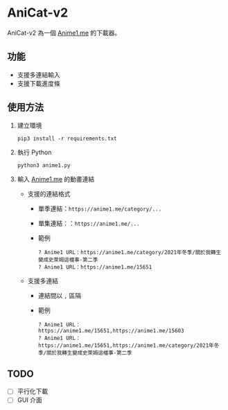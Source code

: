 # AniCat-v2

AniCat-v2 為一個 [Anime1.me](https://anime1.me/) 的下載器。

## 功能
- 支援多連結輸入
- 支援下載進度條

## 使用方法

1. 建立環境
    
    ```
    pip3 install -r requirements.txt 
    ```

2. 執行 Python

    ```
    python3 anime1.py 
    ```

3. 輸入 [Anime1.me](https://anime1.me/) 的動畫連結

    - 支援的連結格式
        
        - 單季連結：`https://anime1.me/category/...`
        - 單集連結：：`https://anime1.me/...`
        - 範例
        
            ```
            ? Anime1 URL：https://anime1.me/category/2021年冬季/關於我轉生變成史萊姆這檔事-第二季
            ? Anime1 URL：https://anime1.me/15651
            ```
    - 支援多連結
        - 連結間以 `,` 區隔
        - 範例
            
            ```
            ? Anime1 URL：https://anime1.me/15651,https://anime1.me/15603
            ? Anime1 URL：https://anime1.me/15651,https://anime1.me/category/2021年冬季/關於我轉生變成史萊姆這檔事-第二季
            ```

## TODO
- [ ] 平行化下載
- [ ] GUI 介面
